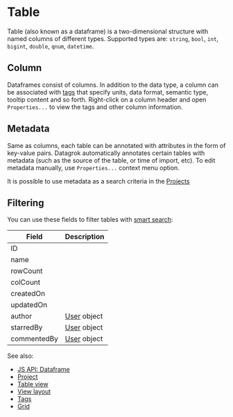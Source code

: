 <!-- TITLE: Table -->

# Table

Table (also known as a dataframe) is a two-dimensional structure with named columns of different types. Supported types
are: `string`, `bool`, `int`, `bigint`, `double`, `qnum`, `datetime`.

## Column

Dataframes consist of columns. In addition to the data type, a column can be associated with
[tags](../discover/tags.md) that specify units, data format, semantic type, tooltip content and so forth. Right-click on
a column header and open `Properties...` to view the tags and other column information.

## Metadata

Same as columns, each table can be annotated with attributes in the form of key-value pairs. Datagrok automatically
annotates certain tables with metadata (such as the source of the table, or time of import, etc). To edit metadata
manually, use `Properties...` context menu option.

It is possible to use metadata as a search criteria in the [Projects](../overview/project.md)

## Filtering

You can use these fields to filter tables with [smart search](smart-search.md):

| Field       | Description                      |
|-------------|----------------------------------|
| ID          |                                  |
| name        |                                  |
| rowCount    |                                  |
| colCount    |                                  |
| createdOn   |                                  |
| updatedOn   |                                  |
| author      | [User](../govern/user.md) object |
| starredBy   | [User](../govern/user.md) object |
| commentedBy | [User](../govern/user.md) object |

See also:

* [JS API: Dataframe](https://datagrok.ai/js-api/classes/dg.DataFrame)
* [Project](project.md)
* [Table view](table-view.md)
* [View layout](../visualize/view-layout.md)
* [Tags](../discover/tags.md)
* [Grid](../visualize/viewers/grid.md)
